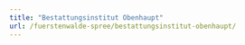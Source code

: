 ```yaml
---
title: "Bestattungsinstitut Obenhaupt"
url: /fuerstenwalde-spree/bestattungsinstitut-obenhaupt/
---
```

